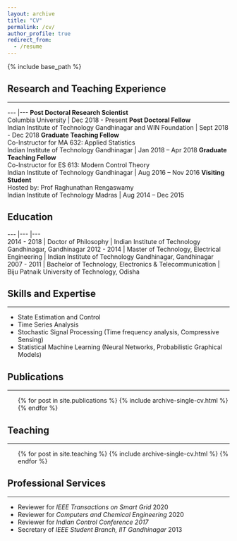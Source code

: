 ```yaml
---
layout: archive
title: "CV"
permalink: /cv/
author_profile: true
redirect_from:
  - /resume
---
```


{% include base_path %}

## Research and Teaching Experience
___

--- |--- 
 **Post Doctoral Research Scientist**<br>Columbia University | Dec 2018 - Present 
 **Post Doctoral Fellow**<br>Indian Institute of Technology Gandhinagar and WIN Foundation | Sept 2018 - Dec 2018 
 **Graduate Teaching Fellow**<br>Co-Instructor for MA 632: Applied Statistics<br>Indian Institute of Technology Gandhinagar | Jan 2018 – Apr 2018 
 **Graduate Teaching Fellow**<br>Co-Instructor for ES 613: Modern Control Theory<br>Indian Institute of Technology Gandhinagar | Aug 2016 – Nov 2016 
 **Visiting Student**<br>Hosted by: Prof Raghunathan Rengaswamy<br>Indian Institute of Technology Madras | Aug 2014 – Dec 2015 

## Education

---	|---	|---	
 2014 - 2018 | Doctor of Philosophy | Indian Institute of Technology Gandhinagar, Gandhinagar 
 2012 - 2014 | Master of Technology, Electrical Engineering | Indian Institute of Technology Gandhinagar, Gandhinagar 
 2007 - 2011 | Bachelor of Technology, Electronics & Telecommunication | Biju Patnaik University of Technology, Odisha 


## Skills and Expertise
___
* State Estimation and Control
* Time Series Analysis
* Stochastic Signal Processing (Time frequency analysis, Compressive Sensing)
* Statistical Machine Learning (Neural Networks, Probabilistic Graphical Models)


## Publications
___
  <ul>{% for post in site.publications %}
    {% include archive-single-cv.html %}
  {% endfor %}</ul>
  
## Teaching
___
  <ul>{% for post in site.teaching %}
    {% include archive-single-cv.html %}
  {% endfor %}</ul>
  
## Professional Services
___
- Reviewer for *IEEE Transactions on Smart Grid* 2020
- Reviewer for *Computers and Chemical Engineering* 2020
- Reviewer for *Indian Control Conference 2017*
- Secretary of *IEEE Student Branch, IIT Gandhinagar* 2013
